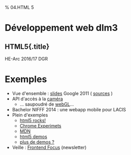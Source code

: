 % 04.HTML 5

# Développement web dlm3

## HTML5{.title}

<footer>HE-Arc 2016/17 DGR</footer>

# Exemples 

* Vue d'ensemble : [slides](http://web.archive.org/web/20150525080904/http://slides.html5rocks.com/#landing-slide) Google 2011 ( [sources](https://github.com/html5rocks/slides.html5rocks.com) )
* API d'accès à la [caméra](http://www.soundstep.com/blog/experiments/jsdetection/)
    * ... saupoudré de [webGL](http://auduno.github.io/clmtrackr/examples/facesubstitution.html)...
* Bachelor NIFFF 2014 : une webapp mobile pour LACIS
* Plein d'exemples 
    * [html5 rocks!](http://www.html5rocks.com/)
	* [Chrome Experimets](http://www.chromeexperiments.com/)
	* [MDN](https://developer.mozilla.org/en-US/demos/tag/tech:html5)
    * [html5 demos](http://html5demos.com/)
	* [plus de demos ?](http://bit.ly/VJaqjb)
* Veille : [Frontend Focus](http://html5weekly.com/) (newsletter)